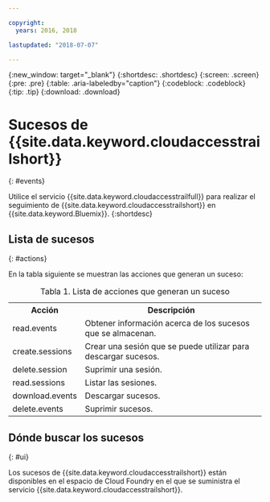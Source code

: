 ```yaml
---

copyright:
  years: 2016, 2018

lastupdated: "2018-07-07"

---
```


{:new_window: target="_blank"}
{:shortdesc: .shortdesc}
{:screen: .screen}
{:pre: .pre}
{:table: .aria-labeledby="caption"}
{:codeblock: .codeblock}
{:tip: .tip}
{:download: .download}


# Sucesos de {{site.data.keyword.cloudaccesstrailshort}}
{: #events}

Utilice el servicio {{site.data.keyword.cloudaccesstrailfull}} para realizar el seguimiento de {{site.data.keyword.cloudaccesstrailshort}} en {{site.data.keyword.Bluemix}}. 
{:shortdesc}



## Lista de sucesos
{: #actions}

En la tabla siguiente se muestran las acciones que generan un suceso:

<table>
  <caption>Tabla 1. Lista de acciones que generan un suceso</caption>
  <tr>
    <th>Acción</th>
	  <th>Descripción</th>
  <tr>
  <tr>
    <td>read.events</td>
	  <td>Obtener información acerca de los sucesos que se almacenan.</td>
  </tr>
  <tr>
    <td>create.sessions</td>
	  <td>Crear una sesión que se puede utilizar para descargar sucesos.</td>
  </tr>
  <tr>
    <td>delete.session</td>
	  <td>Suprimir una sesión.</td>
  </tr>
  <tr>
    <td>read.sessions</td>
	  <td>Listar las sesiones.</td>
  </tr>
  <tr>
    <td>download.events</td>
	  <td>Descargar sucesos.</td>
  </tr>
  <tr>
    <td>delete.events</td>
	  <td>Suprimir sucesos.</td>
  </tr>
</table>


## Dónde buscar los sucesos
{: #ui}
 	
Los sucesos de {{site.data.keyword.cloudaccesstrailshort}} están disponibles en el espacio de Cloud Foundry en el que se suministra el servicio {{site.data.keyword.cloudaccesstrailshort}}.
